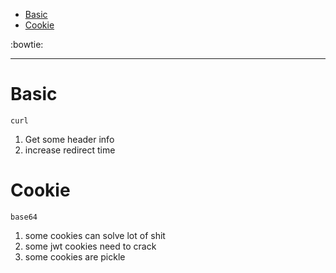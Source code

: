 - [Basic](#basic)
- [Cookie](#cookie)


:bowtie:
<hr>

# Basic
`curl` 
1. Get some header info
2. increase redirect time

# Cookie
`base64`
1. some cookies can solve lot of shit
2. some jwt cookies need to crack
3. some cookies are pickle
